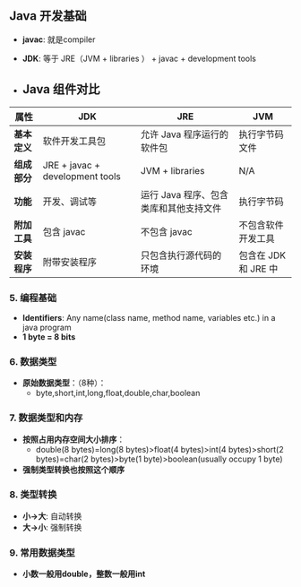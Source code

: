 ## Java 开发基础

- **javac**: 就是compiler
- **JDK**: 等于 JRE（JVM + libraries
） + javac + development tools

- ## Java 组件对比

|       属性       |              JDK               |                   JRE                  |         JVM         |
|-----------------|-------------------------------|---------------------------------------|--------------------|
| **基本定义**    | 软件开发工具包                 | 允许 Java 程序运行的软件包             | 执行字节码文件     |
| **组成部分**    | JRE + javac + development tools| JVM + libraries                        | N/A                |
| **功能**        | 开发、调试等                    | 运行 Java 程序、包含类库和其他支持文件 | 执行字节码          |
| **附加工具**    | 包含 javac                      | 不包含 javac                           | 不包含软件开发工具  |
| **安装程序**    | 附带安装程序                    | 只包含执行源代码的环境                 | 包含在 JDK 和 JRE 中|


### 5. 编程基础

- **Identifiers**: Any name(class name, method name, variables etc.) in a java program
- **1 byte = 8 bits**

### 6. 数据类型

- **原始数据类型**：（8种）：
    - byte,short,int,long,float,double,char,boolean

### 7. 数据类型和内存

- **按照占用内存空间大小排序**：
    - double(8 bytes)=long(8 bytes)>float(4 bytes)>int(4 bytes)>short(2 bytes)=char(2 bytes)>byte(1 byte)>boolean(usually occupy 1 byte)
- **强制类型转换也按照这个顺序**

### 8. 类型转换

- **小->大**: 自动转换
- **大->小**: 强制转换

### 9. 常用数据类型

- **小数一般用double，整数一般用int**
